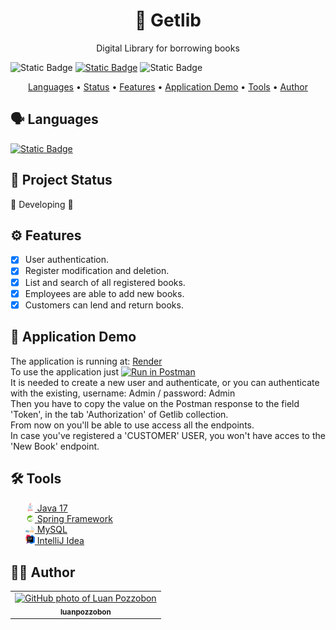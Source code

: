 <h1 align="center">🔲 Getlib</h1>
<p align="center">Digital Library for borrowing books</p>

![Static Badge](https://img.shields.io/badge/version-2.0.0-blue)
[![Static Badge](https://img.shields.io/badge/license-MIT-blue)](./LICENSE)
![Static Badge](https://img.shields.io/badge/last%20update-2023--10--14-blue)

<p align="center">
    <a href="#🗣️-languages">Languages</a> • 
    <a href="#🎯-project-status">Status</a> • 
    <a href="#⚙️-features">Features</a> • 
    <a href="#📲-application-demo">Application Demo</a> • 
    <a href="#🛠️-tools">Tools</a> •
    <a href="#👨‍💻-author">Author</a>
</p>

## 🗣️ Languages
[![Static Badge](https://img.shields.io/badge/lang-pt--BR-blue)](./README.pt-br.md)

## 🎯 Project Status
🚧 Developing 🚧

## ⚙️ Features
- [X] User authentication.
- [x] Register modification and deletion.
- [X] List and search of all registered books.
- [X] Employees are able to add new books.
- [X] Customers can lend and return books.

## 📲 Application Demo
The application is running at: <a href="https://render.com/">Render</a><br>
To use the application just [![Run in Postman](https://run.pstmn.io/button.svg)](https://app.getpostman.com/run-collection/26741263-98119975-96a0-42f2-89de-59555a68937d?action=collection%2Ffork&source=rip_markdown&collection-url=entityId%3D26741263-98119975-96a0-42f2-89de-59555a68937d%26entityType%3Dcollection%26workspaceId%3D170a16a5-b381-467e-88ae-ca72c20665a4)<br>
It is needed to create a new user and authenticate, or you can authenticate with the existing, username: Admin / password: Admin<br>
Then you have to copy the value on the Postman response to the field 'Token', in the tab 'Authorization' of Getlib collection.<br>
From now on you'll be able to use access all the endpoints.<br>
In case you've registered a 'CUSTOMER' USER, you won't have acces to the 'New Book' endpoint.

## 🛠️ Tools
<ul style="list-style:none">
    <a href="https://www.java.com/en/"><li><img src="./assets/Java.png" width=15px> Java 17</li></a>
    <a href="https://spring.io/"><li><img src="./assets/Spring.png" width=15px> Spring Framework</li></a>
    <a href="https://www.mysql.com/"><li><img src="./assets/MySQL.png" width=15px> MySQL</li></a>
    <a href="https://www.jetbrains.com/idea/"><li><img src="./assets/IntelliJ.png" width=15px> IntelliJ Idea</li></a>
</ul>

## 👨‍💻 Author
<table>
    <tr>
        <td align="center">
            <a href="http://github.com/luanpozzobon">
            <img src="https://avatars.githubusercontent.com/u/108753073?v=4" width="100px;" alt="GitHub photo of Luan Pozzobon"/><br>
            <sub>
                <b>luanpozzobon</b>
            </sub>
            </a>
        </td>
    </tr>
</table>